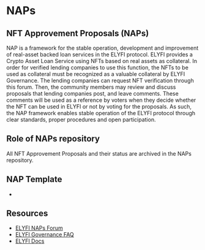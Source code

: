 # NAPs

## NFT Approvement Proposals (NAPs)

NAP is a framework for the stable operation, development and improvement of real-asset backed loan services in the ELYFI protocol. ELYFI provides a Crypto Asset Loan Service using NFTs based on real assets as collateral. In order for verified lending companies to use this function, the NFTs to be used as collateral must be recognized as a valuable collateral by ELYFI Governance. The lending companies can request NFT verification through this forum. Then, the community members may review and discuss proposals that lending companies post, and leave comments. These comments will be used as a reference by voters when they decide whether the NFT can be used in ELYFI or not by voting for the proposals. As such, the NAP framework enables stable operation of the ELYFI protocol through clear standards, proper procedures and open participation.

## Role of NAPs repository

All NFT Approvement Proposals and their status are archived in the NAPs repository. 

## NAP Template

- 

## Resources

- [ELYFI NAPs Forum](https://forum.elyfi.world/c/nap/10)
- [ELYFI Governance FAQ](https://elysia.gitbook.io/elyfi-governance-faq/)
- [ELYFI Docs](https://elyfi-docs.elysia.land/v/eng/)
